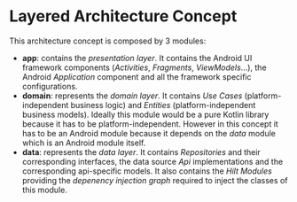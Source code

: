 # Layered Architecture Concept

This architecture concept is composed by 3 modules:
* **app**: contains the _presentation layer_. It contains the Android UI framework components (_Activities_, _Fragments_, _ViewModels_...), the Android _Application_ component and all the framework specific configurations.
* **domain**: represents the _domain layer_. It contains _Use Cases_ (platform-independent business logic) and _Entities_ (platform-independent business models). Ideally this module would be a pure Kotlin library because it has to be platform-independent. However in this concept it has to be an Android module because it depends on the _data_ module which is an Android module itself.
* **data**: represents the _data layer_. It contains _Repositories_ and their corresponding interfaces, the data source _Api_ implementations and the corresponding api-specific models. It also contains the _Hilt Modules_ providing the _depenency injection graph_ required to inject the classes of this module. 
